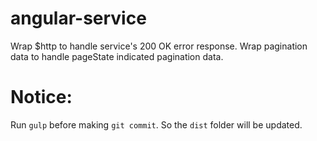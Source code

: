 # angular-service
Wrap $http to handle service's 200 OK error response.
Wrap pagination data to handle pageState indicated pagination data.

# Notice:
Run `gulp` before making `git commit`. So the `dist` folder will be updated.